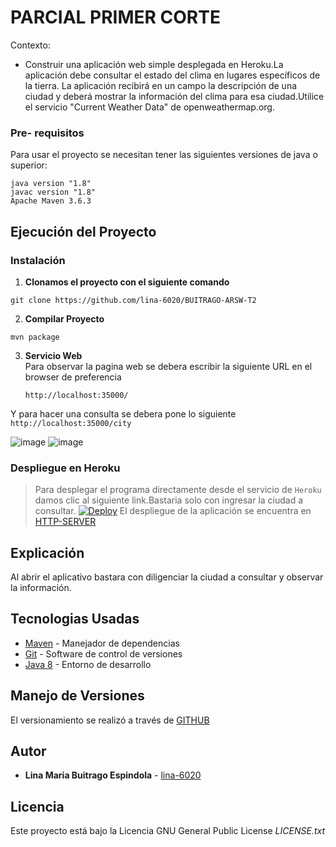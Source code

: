 # PARCIAL PRIMER CORTE 
Contexto:

* Construir una aplicación web simple desplegada en Heroku.La aplicación debe consultar el estado del clima en lugares específicos de la tierra.  La aplicación recibirá en un campo la descripción de una ciudad y deberá mostrar la información del clima para esa ciudad.Utilice el servicio "Current Weather Data" de openweathermap.org.


### Pre- requisitos 

Para usar el proyecto se necesitan tener las siguientes versiones de java o superior:


```
java version "1.8"
javac version "1.8"
Apache Maven 3.6.3

```
## Ejecución del Proyecto
### Instalación

1. **Clonamos el proyecto con el siguiente comando**
```
git clone https://github.com/lina-6020/BUITRAGO-ARSW-T2
```
2. **Compilar Proyecto**
```
mvn package
```
3. **Servicio Web**  
Para observar la pagina web se debera escribir la siguiente URL en el browser de preferencia
    ```
    http://localhost:35000/
    ```
Y para hacer una consulta se debera pone lo siguiente
    ```
    http://localhost:35000/city
    ```	

	
![image](https://user-images.githubusercontent.com/59893804/132589324-bbc7756d-e384-4ba4-9370-a79f2b40aedf.png)
![image](https://user-images.githubusercontent.com/59893804/132589294-19f002ed-4149-449d-b104-f57dfa05d4e1.png)

### Despliegue en Heroku 
> Para desplegar el programa directamente desde el servicio de ```Heroku``` damos clic al siguiente link.Bastaria solo con ingresar la ciudad a consultar.
[![Deploy](https://www.herokucdn.com/deploy/button.svg)](https://arep-parcial012021-1.herokuapp.com/)
El despliegue de la aplicación se encuentra en [HTTP-SERVER](https://arep-parcial012021-1.herokuapp.com/)

## Explicación

Al abrir el aplicativo bastara con diligenciar la ciudad a consultar y observar la información.


## Tecnologias Usadas

* [Maven](https://maven.apache.org/) - Manejador de dependencias
* [Git](https://git-scm.com/) - Software de control de versiones
* [Java 8](https://www.java.com/es/download/ie_manual.jsp) - Entorno de desarrollo



## Manejo de Versiones

El versionamiento se realizó a través de [GITHUB](https://github.com/lina-6020/AREP-PARCIAL01)

## Autor

* **Lina Maria Buitrago Espindola** - [lina-6020](https://github.com/lina-6020)


## Licencia

Este proyecto está bajo la Licencia GNU General Public License _LICENSE.txt_






